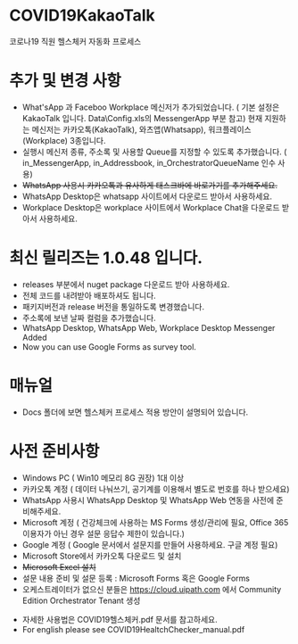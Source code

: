 # COVID19KakaoTalk
코로나19 직원 헬스체커 자동화 프로세스 

# 추가 및 변경 사항 
- What'sApp 과 Faceboo Workplace 메신저가 추가되었습니다. ( 기본 설정은 KakaoTalk 입니다. Data\Config.xls의 MessengerApp 부분 참고) 
현재 지원하는 메신저는 카카오톡(KakaoTalk), 와츠앱(Whatsapp), 워크플레이스(Workplace) 3종입니다. 
- 실행시 메신저 종류, 주소록 및 사용할 Queue를 지정할 수 있도록 추가했습니다. ( in_MessengerApp, in_Addressbook, in_OrchestratorQueueName 인수 사용)
- <del>WhatsApp 사용시 카카오톡과 유사하게 태스크바에 바로가기를 추가해주세요. </del>
- WhatsApp Desktop은 whatsapp 사이트에서 다운로드 받아서 사용하세요.
- Workplace Desktop은 workplace 사이트에서 Workplace Chat을 다운로드 받아서 사용하세요. 

# 최신 릴리즈는 1.0.48 입니다. 
- releases 부분에서 nuget package 다운로드 받아 사용하세요. 
- 전체 코드를 내려받아 배포하셔도 됩니다. 
- 패키지버전과 release 버전을 통일하도록 변경했습니다. 
- 주소록에 보낸 날짜 컬럼을 추가했습니다.
- WhatsApp Desktop, WhatsApp Web, Workplace Desktop Messenger Added 
- Now you can use Google Forms as survey tool.

# 매뉴얼 
- Docs 폴더에 보면 헬스체커 프로세스 적용 방안이 설명되어 있습니다. 

# 사전 준비사항 
- Windows PC ( Win10 메모리 8G 권장) 1대 이상 
- 카카오톡 계정 ( 데이터 나눠쓰기, 공기계를 이용해서 별도로 번호를 하나 받으세요)
- WhatsApp 사용시 WhatsApp Desktop 및 WhatsApp Web 연동을 사전에 준비해주세요. 
- Microsoft 계정 ( 건강체크에 사용하는 MS Forms 생성/관리에 필요, Office 365 이용자가 아닌 경우 설문 응답수 제한이 있습니다.)
- Google 계정 ( Google 문서에서 설문지를 만들어 사용하세요. 구글 계정 필요) 
- Microsoft Store에서 카카오톡 다운로드 및 설치 
- <del>Microsoft Excel 설치</del> 
- 설문 내용 준비 및 설문 등록 : Microsoft Forms 혹은 Google Forms 
- 오케스트레이터가 없으신 분들은 https://cloud.uipath.com 에서 Community Edition Orchestrator Tenant 생성 

* 자세한 사용법은 COVID19헬스체커.pdf 문서를 참고하세요.
* For english please see COVID19HealtchChecker_manual.pdf 
